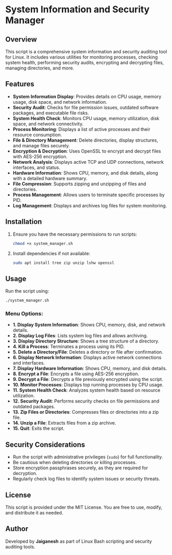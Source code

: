 # System Information and Security Manager

## Overview
This script is a comprehensive system information and security auditing tool for Linux. It includes various utilities for monitoring processes, checking system health, performing security audits, encrypting and decrypting files, managing directories, and more.

## Features
- **System Information Display**: Provides details on CPU usage, memory usage, disk space, and network information.
- **Security Audit**: Checks for file permission issues, outdated software packages, and executable file risks.
- **System Health Check**: Monitors CPU usage, memory utilization, disk space, and network connectivity.
- **Process Monitoring**: Displays a list of active processes and their resource consumption.
- **File & Directory Management**: Delete directories, display structures, and manage files securely.
- **Encryption & Decryption**: Uses OpenSSL to encrypt and decrypt files with AES-256 encryption.
- **Network Analysis**: Displays active TCP and UDP connections, network interfaces, and status.
- **Hardware Information**: Shows CPU, memory, and disk details, along with a detailed hardware summary.
- **File Compression**: Supports zipping and unzipping of files and directories.
- **Process Management**: Allows users to terminate specific processes by PID.
- **Log Management**: Displays and archives log files for system monitoring.

## Installation
1. Ensure you have the necessary permissions to run scripts:
   ```bash
   chmod +x system_manager.sh
   ```
2. Install dependencies if not available:
   ```bash
   sudo apt install tree zip unzip lshw openssl
   ```

## Usage
Run the script using:
```bash
./system_manager.sh
```

### Menu Options:
- **1. Display System Information**: Shows CPU, memory, disk, and network details.
- **2. Display Log Files**: Lists system log files and allows archiving.
- **3. Display Directory Structure**: Shows a tree structure of a directory.
- **4. Kill a Process**: Terminates a process using its PID.
- **5. Delete a Directory/File**: Deletes a directory or file after confirmation.
- **6. Display Network Information**: Displays active network connections and interfaces.
- **7. Display Hardware Information**: Shows CPU, memory, and disk details.
- **8. Encrypt a File**: Encrypts a file using AES-256 encryption.
- **9. Decrypt a File**: Decrypts a file previously encrypted using the script.
- **10. Monitor Processes**: Displays top running processes by CPU usage.
- **11. System Health Check**: Analyzes system health based on resource utilization.
- **12. Security Audit**: Performs security checks on file permissions and outdated packages.
- **13. Zip Files or Directories**: Compresses files or directories into a zip file.
- **14. Unzip a File**: Extracts files from a zip archive.
- **15. Quit**: Exits the script.

## Security Considerations
- Run the script with administrative privileges (`sudo`) for full functionality.
- Be cautious when deleting directories or killing processes.
- Store encryption passphrases securely, as they are required for decryption.
- Regularly check log files to identify system issues or security threats.

## License
This script is provided under the MIT License. You are free to use, modify, and distribute it as needed.

## Author
Developed by **Jaiganesh** as part of Linux Bash scripting and security auditing tools.

